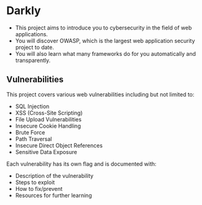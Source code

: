# Darkly
-   This project aims to introduce you to cybersecurity in the field of web applications.
-   You will discover OWASP, which is the largest web application security project to date.
-   You will also learn what many frameworks do for you automatically and transparently.

## Vulnerabilities
This project covers various web vulnerabilities including but not limited to:
- SQL Injection
- XSS (Cross-Site Scripting)
- File Upload Vulnerabilities
- Insecure Cookie Handling
- Brute Force
- Path Traversal
- Insecure Direct Object References
- Sensitive Data Exposure

Each vulnerability has its own flag and is documented with:
- Description of the vulnerability
- Steps to exploit
- How to fix/prevent
- Resources for further learning
